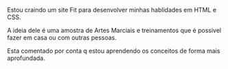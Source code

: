 Estou craindo um site Fit para desenvolver minhas hablidades em HTML e CSS.

A ideia dele é uma amostra de Artes Marciais e treinamentos que é possivel fazer em casa ou com outras pessoas.

Esta comentado por conta q estou aprendendo os conceitos de forma mais aprofundada.
